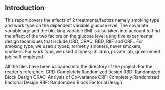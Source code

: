 ## Introduction
This report covers the effects of 2 treatments/factors namely smoking type and work type on the dependent variable glucose level. The covariate variable age and the blocking variable BMI is also taken into account to find the effect of the two factors on the glucose level using five experimental design techniques that include CRD, CRAC, RBD, RBF and CRF.. For smoking type, we used 3 types; formerly smokers, never smokers, smokers. For work type, we used 4 types; children, private job, government job, self employed.

All the files have been uploaded into the directory of the project. 
For the reader's reference:
CRD: Completely Randomized Design
RBD: Randomized Block Design
CRAC: Analysis of Co-variance
CRF: Completely Randomized Factorial Design
RBF: Randomized Block Factorial Design
